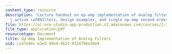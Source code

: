 ```yaml
---
content_type: resource
description: "Lecture handout on op-amp implementation of analog filters, state-variable\
  \ active \uFB01lters, design examples, and single op-amp second-order filter sections."
file: https://ol-ocw-studio-app-production.s3.amazonaws.com/courses/2-161-signal-processing-continuous-and-discrete-fall-2008/cce7e9ece3e590e44b219324706e3de9_lpopamp.pdf
file_type: application/pdf
resourcetype: Document
title: Op-Amp Implementation of Analog Filters
uid: cce7e9ec-e3e5-90e4-4b21-9324706e3de9
---
```

